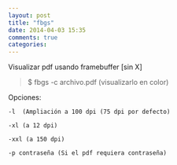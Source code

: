 ```yaml
---
layout: post
title: "fbgs"
date: 2014-04-03 15:35
comments: true
categories: 
---
```

Visualizar pdf usando framebuffer [sin X]

>$ fbgs -c archivo.pdf  (visualizarlo en color)

Opciones:

	-l  (Ampliación a 100 dpi (75 dpi por defecto)

	-xl (a 12 dpi)

	-xxl (a 150 dpi)

	-p contraseña (Si el pdf requiera contraseña)

